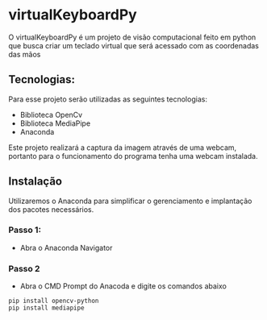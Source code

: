 # virtualKeyboardPy

O virtualKeyboardPy é um projeto de visão computacional feito em python que busca criar um teclado virtual que será acessado com as coordenadas das mãos

## Tecnologias:
Para esse projeto serão utilizadas as seguintes tecnologias:
- Biblioteca OpenCv
- Biblioteca MediaPipe
- Anaconda

Este projeto realizará a captura da imagem através de uma webcam, portanto para o funcionamento do programa tenha uma webcam instalada.

## Instalação
Utilizaremos o Anaconda para simplificar o gerenciamento e implantação dos pacotes necessários.

### Passo 1:
- Abra o Anaconda Navigator
### Passo 2
- Abra o CMD Prompt do Anacoda e digite os comandos abaixo
```
pip install opencv-python
pip install mediapipe
```
